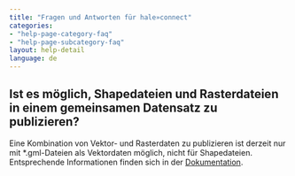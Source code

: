 ```yaml
---
title: "Fragen und Antworten für hale»connect"
categories:
- "help-page-category-faq"
- "help-page-subcategory-faq"
layout: help-detail
language: de
---
```


<h2>Ist es möglich, Shapedateien und Rasterdateien in einem gemeinsamen Datensatz zu publizieren?</h2>

Eine Kombination von Vektor- und Rasterdaten zu publizieren ist derzeit nur mit *.gml-Dateien als Vektordaten möglich, 
nicht für Shapedateien. Entsprechende Informationen finden sich in der 
<a href="https://www.wetransform.to/help/en/help-page-category-datasetworkflow/help-page-subcategory-datasetworkflowcreatedataset/2015/01/10/dataset-create/">Dokumentation</a>.
